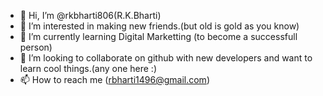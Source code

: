 - 👋 Hi, I’m @rkbharti806(R.K.Bharti)
- 👀 I’m interested in making new friends.(but old is gold as you know)
- 🌱 I’m currently learning Digital Marketting (to become a successfull person)
- 💞️ I’m looking to collaborate on github with new developers and want to learn cool things.(any one here :)  
- 📫 How to reach me (rbharti1496@gmail.com)  

<!---
rkbharti806/rkbharti806 is a ✨ special ✨ repository because its `README.md` (this file) appears on your GitHub profile.
You can click the Preview link to take a look at your changes.
--->
